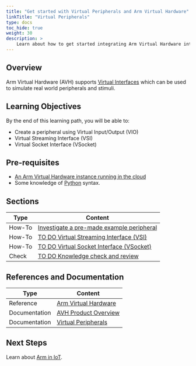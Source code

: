 ```yaml
---
title: "Get started with Virtual Peripherals and Arm Virtual Hardware"
linkTitle: "Virtual Peripherals"
type: docs
toc_hide: true
weight: 30
description: >
    Learn about how to get started integrating Arm Virtual Hardware into a CI/CD development flow.
---
```

## Overview

Arm Virtual Hardware (AVH) supports [Virtual Interfaces](https://arm-software.github.io/AVH/main/simulation/html/group__arm__cmvp.html) which can be used to simulate real world peripherals and stimuli.

## Learning Objectives 

By the end of this learning path, you will be able to:
* Create a peripheral using Virtual Input/Output (VIO)
* Virtual Streaming Interface (VSI)
* Virtual Socket Interface (VSocket)

## Pre-requisites

* [An Arm Virtual Hardware instance running in the cloud](/iot/aws/launch)
* Some knowledge of [Python](https://www.python.org/) syntax.

## Sections

|          Type | Content       |
| ---           | ---           |
| How-To        | [Investigate a pre-made example peripheral](/iot/peripherals/led) |
| How-To        | [TO DO Virtual Streaming Interface (VSI)](#) |
| How-To        | [TO DO Virtual Socket Interface (VSocket)](#) |
| Check         | [TO DO Knowledge check and review](/iot/peripherals/knowledgecheck) |

## References and Documentation

| Type          | Content             |
| ---           | ---                 |
| Reference     | [Arm Virtual Hardware](https://avh.arm.com)      |
| Documentation | [AVH Product Overview](https://arm-software.github.io/AVH/main/overview/html/index.html) |
| Documentation | [Virtual Peripherals](https://arm-software.github.io/AVH/main/simulation/html/group__arm__cmvp.html) |

## Next Steps

Learn about [Arm in IoT](https://www.arm.com/solutions/iot).